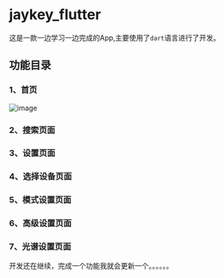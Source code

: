 # jaykey_flutter

这是一款一边学习一边完成的App,主要使用了```dart```语言进行了开发。

## 功能目录
### 1、首页
![image](https://user-images.githubusercontent.com/26618638/188250944-54ba3544-6122-4c81-b7e2-0045a155c18e.png)
### 2、搜索页面
### 3、设置页面
### 4、选择设备页面
### 5、模式设置页面
### 6、高级设置页面
### 7、光谱设置页面

开发还在继续，完成一个功能我就会更新一个。。。。。。
